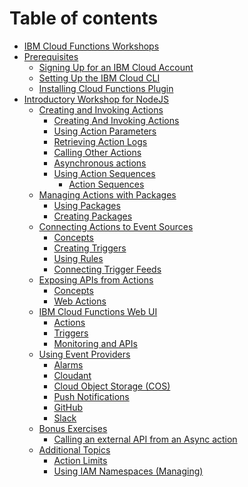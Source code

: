 # Table of contents

* [IBM Cloud Functions Workshops](README.md)
* [Prerequisites](prereqs/README.md)
  * [Signing Up for an IBM Cloud Account](prereqs/signup.md)
  * [Setting Up the IBM Cloud CLI](prereqs/cli-setup.md)
  * [Installing Cloud Functions Plugin](prereqs/cloud-functions.md)
* [Introductory Workshop for NodeJS](101-workshop-nodejs/README.md)
  * [Creating and Invoking Actions](101-workshop-nodejs/ex1-creating-and-invoking-actions/README.md)
    * [Creating And Invoking Actions](101-workshop-nodejs/ex1-creating-and-invoking-actions/create_invoke.md)
    * [Using Action Parameters](101-workshop-nodejs/ex1-creating-and-invoking-actions/parameters.md)
    * [Retrieving Action Logs](101-workshop-nodejs/ex1-creating-and-invoking-actions/logs.md)
    * [Calling Other Actions](101-workshop-nodejs/ex1-creating-and-invoking-actions/action-proxy.md)
    * [Asynchronous actions](101-workshop-nodejs/ex1-creating-and-invoking-actions/async.md)
    * [Using Action Sequences](101-workshop-nodejs/ex1-creating-and-invoking-actions/ex1.2-using-action-sequences/README.md)
      * [Action Sequences](101-workshop-nodejs/ex1-creating-and-invoking-actions/ex1.2-using-action-sequences/sequences.md)
  * [Managing Actions with Packages](101-workshop-nodejs/ex2-managing-actions-with-packages/README.md)
    * [Using Packages](101-workshop-nodejs/ex2-managing-actions-with-packages/existing.md)
    * [Creating Packages](101-workshop-nodejs/ex2-managing-actions-with-packages/custom.md)
  * [Connecting Actions to Event Sources](101-workshop-nodejs/ex3-connecting-actions-to-event-sources/README.md)
    * [Concepts](101-workshop-nodejs/ex3-connecting-actions-to-event-sources/concepts.md)
    * [Creating Triggers](101-workshop-nodejs/ex3-connecting-actions-to-event-sources/triggers.md)
    * [Using Rules](101-workshop-nodejs/ex3-connecting-actions-to-event-sources/rules.md)
    * [Connecting Trigger Feeds](101-workshop-nodejs/ex3-connecting-actions-to-event-sources/feeds.md)
  * [Exposing APIs from Actions](101-workshop-nodejs/ex4-exposing-apis-from-actions/README.md)
    * [Concepts](101-workshop-nodejs/ex4-exposing-apis-from-actions/concepts.md)
    * [Web Actions](101-workshop-nodejs/ex4-exposing-apis-from-actions/web_actions.md)
  * [IBM Cloud Functions Web UI](101-workshop-nodejs/ex5-ibm-cloud-functions-web-ui/README.md)
    * [Actions](101-workshop-nodejs/ex5-ibm-cloud-functions-web-ui/actions.md)
    * [Triggers](101-workshop-nodejs/ex5-ibm-cloud-functions-web-ui/triggers.md)
    * [Monitoring and APIs](101-workshop-nodejs/ex5-ibm-cloud-functions-web-ui/monitoring_and_apis.md)
  * [Using Event Providers]()
    * [Alarms](https://github.com/IBM/ibm-cloud-functions-scheduled-tasks)
    * [Cloudant]()
    * [Cloud Object Storage (COS)]()
    * [Push Notifications]()
    * [GitHub]()
    * [Slack]()
  * [Bonus Exercises](101-workshop-nodejs/bonus-exercises/README.md)
    * [Calling an external API from an Async action](101-workshop-nodejs/bonus-exercises/ex1-invoking-an-async-api.md)
  * [Additional Topics](#)
    * [Action Limits](https://cloud.ibm.com/docs/openwhisk?topic=cloud-functions-limits)
    * [Using IAM Namespaces (Managing)](https://cloud.ibm.com/docs/openwhisk?topic=cloud-functions-namespaces)
